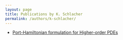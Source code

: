 ```yaml
---
layout: page
title: Publications by K. Schlacher
permalink: /authors/k-schlacher/
---
```


- [Port-Hamiltonian formulation for Higher-order PDEs](../../port-hamiltonian-formulation-for-higher-order-pdes)


